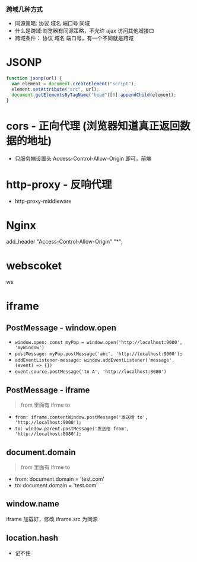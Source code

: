 ### 跨域几种方式

- 同源策略: 协议 域名 端口号 同域
- 什么是跨域:浏览器有同源策略，不允许 ajax 访问其他域接口
- 跨域条件： 协议 域名 端口号，有一个不同就是跨域

# JSONP

```js
function jsonp(url) {
  var element = document.createElement("script");
  element.setAttribute("src", url);
  document.getElementsByTagName("head")[0].appendChild(element);
}
```

# cors - 正向代理 (浏览器知道真正返回数据的地址)

- 只服务端设置头 Access-Control-Allow-Origin 即可，前端

# http-proxy - 反响代理

- http-proxy-middleware

# Nginx

add_header "Access-Control-Allow-Origin" "\*";

# webscoket

ws

# iframe

## PostMessage - window.open

- `window.open: const myPop = window.open('http://localhost:9000', 'myWindow')`
- `postMessage: myPop.postMessage('abc', 'http://localhost:9000');`
- `addEventListener-message: window.addEventListener('message', (event) => {})`
- `event.source.postMessage('to A', 'http://localhost:8080')`

## PostMessage - iframe

> from 里面有 ifrme to

- `from: iframe.contentWindow.postMessage('发送给 to', 'http://localhost:9000');`
- `to: window.parent.postMessage('发送给 from', 'http://localhost:8080');`

## document.domain

> from 里面有 ifrme to

- from: document.domain = 'test.com'
- to: document.domain = 'test.com'

## window.name

iframe 加载好，修改 iframe.src 为同源

## location.hash

- 记不住
